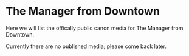 # The Manager from Downtown

Here we will list the offically public canon media for The Manager from Downtown.

Currently there are no published media; please come back later.
